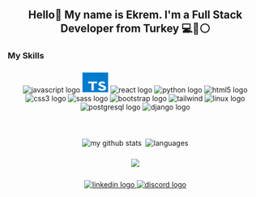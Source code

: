 <h2 align="center">Hello👋 My name is Ekrem. I'm a Full Stack Developer from Turkey 💻🔴⚪</h2>

###

<h3 align="left">My Skills</h3>

###

<div align="center">
  <img src="https://cdn.jsdelivr.net/gh/devicons/devicon/icons/javascript/javascript-original.svg" height="40" width="52" alt="javascript logo"  />
  <img src="https://raw.githubusercontent.com/devicons/devicon/master/icons/typescript/typescript-original.svg" alt="typescript" height="40" width="52"/>
  <img src="https://cdn.jsdelivr.net/gh/devicons/devicon/icons/react/react-original.svg" height="40" width="52" alt="react logo"  />
  <img src="https://cdn.jsdelivr.net/gh/devicons/devicon/icons/python/python-original.svg" height="40" width="52" alt="python logo"  />
  <img src="https://cdn.jsdelivr.net/gh/devicons/devicon/icons/html5/html5-original.svg" height="40" width="52" alt="html5 logo"  />
  <img src="https://cdn.jsdelivr.net/gh/devicons/devicon/icons/css3/css3-original.svg" height="40" width="52" alt="css3 logo"  />
  <img src="https://cdn.jsdelivr.net/gh/devicons/devicon/icons/sass/sass-original.svg" height="40" width="52" alt="sass logo"  />
  <img src="https://cdn.jsdelivr.net/gh/devicons/devicon/icons/bootstrap/bootstrap-original.svg" height="40" width="52" alt="bootstrap logo"  />
  <img src="https://www.vectorlogo.zone/logos/tailwindcss/tailwindcss-icon.svg" alt="tailwind" width="52" height="40"/>
  <img src="https://cdn.jsdelivr.net/gh/devicons/devicon/icons/linux/linux-original.svg" height="40" width="52" alt="linux logo"  />
  <img src="https://cdn.jsdelivr.net/gh/devicons/devicon/icons/postgresql/postgresql-original.svg" height="40" width="52" alt="postgresql logo"  />
  <img src="https://cdn.jsdelivr.net/gh/devicons/devicon/icons/django/django-plain.svg" height="40" width="52" alt="django logo"  />
</div>

###

<br>

<p align="center">
<img src="https://github-readme-stats.vercel.app/api?username=EkremUfacik&theme=chartreuse-dark&hide_border=true" alt="my github stats " height="50" width="48%"/>&nbsp;
<img src="https://github-readme-stats.vercel.app/api/top-langs/?username=EkremUfacik&theme=chartreuse-dark&layout=compact&hide_border=true" alt="languages" height="50" width="40%" ></p>

<!--
<p align="center"><img src="https://activity-graph.herokuapp.com/graph?username=EkremUfacik&theme=react-dark" alt="EkremUfacik github activity graph" /></p> -->


###

<div align="center">
  <img height="200" src="https://c.tenor.com/GKDsgj4q11sAAAAM/django-unchained-jamie-foxx.gif"  />
</div>

###

<div align="center">
  <a href="https://www.linkedin.com/in/ekrem-ufac%C4%B1k-906536237/" target="_blank">
    <img src="https://raw.githubusercontent.com/maurodesouza/profile-readme-generator/master/src/assets/icons/social/linkedin/default.svg" width="52" height="40" alt="linkedin logo"  />
  </a>
  <a href="https://discord.com/channels/@me" target="_blank">
    <img src="https://raw.githubusercontent.com/maurodesouza/profile-readme-generator/master/src/assets/icons/social/discord/default.svg" width="52" height="40" alt="discord logo"  />
  </a>
</div>

###
